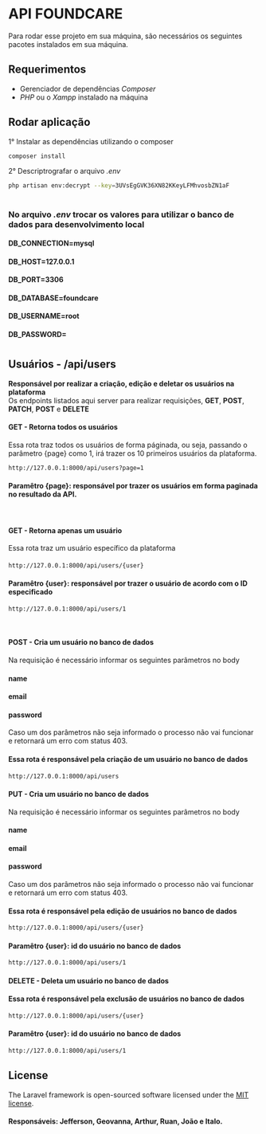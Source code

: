 # API FOUNDCARE

Para rodar esse projeto em sua máquina, são necessários os seguintes pacotes instalados em sua máquina.

## Requerimentos
- Gerenciador de dependências <i>Composer</i>
- <i>PHP</i> ou o <i>Xampp</i> instalado na máquina

## Rodar aplicação
1° Instalar as dependências utilizando o composer
```bash
composer install
```
2° Descriptrografar o arquivo <i>.env</i>
```bash
php artisan env:decrypt --key=3UVsEgGVK36XN82KKeyLFMhvosbZN1aF
```
#
### No arquivo <i>.env</i> trocar os valores para utilizar o banco de dados para desenvolvimento local
#### DB_CONNECTION=mysql
#### DB_HOST=127.0.0.1
#### DB_PORT=3306
#### DB_DATABASE=foundcare
#### DB_USERNAME=root
#### DB_PASSWORD=
#

## Usuários - /api/users
<strong>Responsável por realizar a criação, edição e deletar os usuários na plataforma</strong><br>
Os endpoints listados aqui server para realizar requisições, <b>GET</b>, <b>POST</b>, <b>PATCH</b>, <b>POST</b> e <b>DELETE</b>

#### GET - Retorna todos os usuários
Essa rota traz todos os usuários de forma páginada, ou seja, passando o parâmetro {page} como 1, irá trazer os 10 primeiros usuários da plataforma.<br>
```bash
http://127.0.0.1:8000/api/users?page=1
```
#### Paramêtro {page}: responsável por trazer os usuários em forma paginada no resultado da API.
<br>

#### GET - Retorna apenas um usuário
Essa rota traz um usuário específico da plataforma
####
```bash
http://127.0.0.1:8000/api/users/{user}
```
#### Paramêtro {user}: responsável por trazer o usuário de acordo com o ID especificado
```bash
http://127.0.0.1:8000/api/users/1
```
<br>

#### POST - Cria um usuário no banco de dados
Na requisição é necessário informar os seguintes parâmetros no body
<br>

#### name <br>
#### email <br>
#### password <br>
Caso um dos parâmetros não seja informado o processo não vai funcionar e retornará um erro com status 403. <br>

#### Essa rota é responsável pela criação de um usuário no banco de dados
```bash
http://127.0.0.1:8000/api/users
```

#### PUT - Cria um usuário no banco de dados
Na requisição é necessário informar os seguintes parâmetros no body
<br>

#### name <br>
#### email <br>
#### password <br>
Caso um dos parâmetros não seja informado o processo não vai funcionar e retornará um erro com status 403. <br>

#### Essa rota é responsável pela edição de usuários no banco de dados
```bash
http://127.0.0.1:8000/api/users/{user}
```
#### Paramêtro {user}: id do usuário no banco de dados
```bash
http://127.0.0.1:8000/api/users/1
```

#### DELETE - Deleta um usuário no banco de dados

#### Essa rota é responsável pela exclusão de usuários no banco de dados
```bash
http://127.0.0.1:8000/api/users/{user}
```
#### Paramêtro {user}: id do usuário no banco de dados
```bash
http://127.0.0.1:8000/api/users/1
```

## License

The Laravel framework is open-sourced software licensed under the [MIT license](https://opensource.org/licenses/MIT).

#### Responsáveis: Jefferson, Geovanna, Arthur, Ruan, João e Italo.
